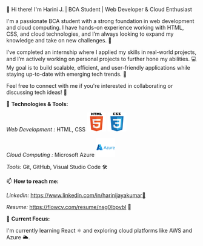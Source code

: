 👋 Hi there! I'm Harini J. | BCA Student | Web Developer & Cloud Enthusiast


I'm a passionate BCA student with a strong foundation in web development and cloud computing. I have hands-on experience working with HTML, CSS, and cloud technologies, and I’m always looking to expand my knowledge and take on new challenges. 🚀


I’ve completed an internship where I applied my skills in real-world projects, and I’m actively working on personal projects to further hone my abilities. 💻 My goal is to build scalable, efficient, and user-friendly applications while staying up-to-date with emerging tech trends. 🌱


Feel free to connect with me if you're interested in collaborating or discussing tech ideas! 🤝


🔧 **Technologies & Tools:**

*Web Development :* HTML, CSS  <img src="https://raw.githubusercontent.com/devicons/devicon/master/icons/html5/html5-original-wordmark.svg" style="width: 50px; height: 50px;"> <span>
<img src="https://raw.githubusercontent.com/devicons/devicon/master/icons/css3/css3-original-wordmark.svg" style="width: 50px; height: 50px;">

*Cloud Computing :* Microsoft Azure
<span>
<img src="https://raw.githubusercontent.com/devicons/devicon/master/icons/azure/azure-original-wordmark.svg" width="50" height="50">

*Tools:* Git, GitHub, Visual Studio Code 🛠️


📫 **How to reach me:**


*LinkedIn:* https://www.linkedin.com/in/harinijayakumar🔗

*Resume:* https://flowcv.com/resume/nsg0lbpvbl 📝


🎯 **Current Focus:**


I'm currently learning React ⚛️ and exploring cloud platforms like AWS and Azure 🌥️.

